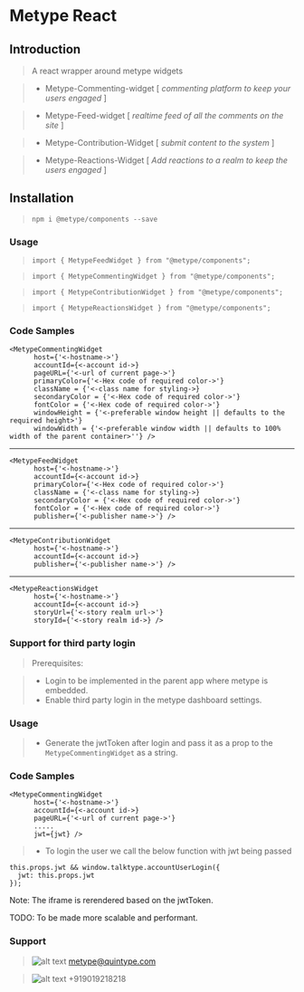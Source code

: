 
# Metype React

## Introduction

> A react wrapper around metype widgets

>* Metype-Commenting-widget 
 [ *commenting platform to keep your users engaged* ]
 
>* Metype-Feed-widget [ *realtime feed of all the comments on the site* ]

>* Metype-Contribution-Widget [ *submit content to the system* ]

>* Metype-Reactions-Widget [ *Add reactions to a realm to keep the users engaged* ]


## Installation



> `npm i @metype/components --save`


### Usage

> `import { MetypeFeedWidget } from "@metype/components";`

> `import { MetypeCommentingWidget } from "@metype/components";`

> `import { MetypeContributionWidget } from "@metype/components";`

> `import { MetypeReactionsWidget } from "@metype/components";`

### Code Samples


    <MetypeCommentingWidget
          host={'<-hostname->'}
          accountId={<-account id->}
          pageURL={'<-url of current page->'}
          primaryColor={'<-Hex code of required color->'}
          className = {'<-class name for styling->}
          secondaryColor = {'<-Hex code of required color->'}
          fontColor = {'<-Hex code of required color->'} 
          windowHeight = {'<-preferable window height || defaults to the required height>'} 
          windowWidth = {'<-preferable window width || defaults to 100% width of the parent container>''} />

---

    <MetypeFeedWidget
          host={'<-hostname->'}
          accountId={<-account id->}
          primaryColor={'<-Hex code of required color->'}
          className = {'<-class name for styling->}
          secondaryColor = {'<-Hex code of required color->'}
          fontColor = {'<-Hex code of required color->'}        
          publisher={'<-publisher name->'} />       
---
    <MetypeContributionWidget
          host={'<-hostname->'}
          accountId={<-account id->}      
          publisher={'<-publisher name->'} />
---
    <MetypeReactionsWidget
          host={'<-hostname->'}
          accountId={<-account id->}
          storyUrl={'<-story realm url->'}
          storyId={'<-story realm id->} />


### Support for third party login

> Prerequisites:

>* Login to be implemented in the parent app where metype is embedded.
>* Enable third party login in the metype dashboard settings.

### Usage

>* Generate the jwtToken after login and pass it as a prop to the `MetypeCommentingWidget` as a string.

### Code Samples


    <MetypeCommentingWidget
          host={'<-hostname->'}
          accountId={<-account id->}
          pageURL={'<-url of current page->'}
          .....
          jwt={jwt} />
          
          
>* To login the user we call the below function with jwt being passed

    this.props.jwt && window.talktype.accountUserLogin({
      jwt: this.props.jwt
    });

Note: The iframe is rerendered based on the jwtToken.

TODO: To be made more scalable and performant.



### Support


>![alt text](https://fea.assettype.com/quintype-metype/assets/message_icon-98a4f0974adc888a878de0ef71695d06.svg "email") metype@quintype.com

>![alt text](https://fea.assettype.com/quintype-metype/assets/phone-b46c7c759f8ad31cb986bb080b52656e.svg "phone")  +919019218218

